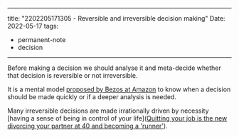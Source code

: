 
---
title: "2202205171305 - Reversible and irreversible decision making"
Date: 2022-05-17
tags: 
- permanent-note 
- decision
---

Before making a decision we should analyse it and meta-decide whether that decision is reversible or not irreversible.

It is a mental model [proposed by Bezos at Amazon]([inc.com](https://www.inc.com/jeff-haden/amazon-founder-jeff-bezos-this-is-how-successful-people-make-such-smart-decisions.html)) to know when a decision should be made quickly or if a deeper analysis is needed. 

Many irreversible decisions are made irrationally driven by necessity [having a sense of being in control of your life]([Quitting your job is the new divorcing your partner at 40 and becoming a 'runner'](https://www.elconfidencial.com/cultura/2022-05-01/dejar-trabajo-divorciarte-gran-renuncia_3416531/)). 






